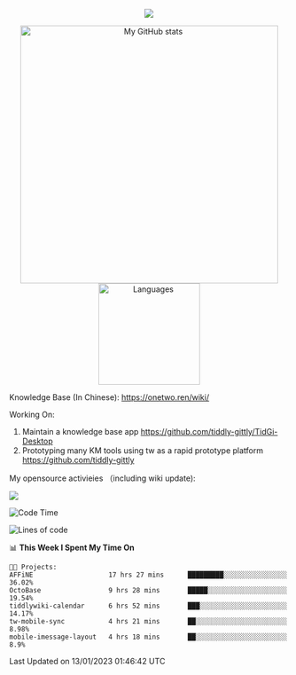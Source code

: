 <a href="https://github.com/linonetwo">
    <p align="center">
        <img src="https://github-profile-trophy.vercel.app/?username=linonetwo&column=7&theme=onedark"/>
    </p>
</a>
<a align="center" href="https://github.com/linonetwo">
  <p align="center">
    <img src="https://github-readme-stats.vercel.app/api?username=linonetwo&show_icons=true&count_private=true" alt="My GitHub stats" width="465"/>
    <img src="https://github-readme-stats.vercel.app/api/top-langs/?username=linonetwo&layout=compact&langs_count=10" alt="Languages" height="183">
  </p>
</a>

Knowledge Base (In Chinese): https://onetwo.ren/wiki/

Working On: 

1. Maintain a knowledge base app https://github.com/tiddly-gittly/TidGi-Desktop
1. Prototyping many KM tools using tw as a rapid prototype platform https://github.com/tiddly-gittly

My opensource activieies （including wiki update):

![](https://visitor-badge.glitch.me/badge?page_id=linonetwo.linonetwo)

<!--START_SECTION:waka-->
![Code Time](http://img.shields.io/badge/Code%20Time-1%2C470%20hrs%2029%20mins-blue)

![Lines of code](https://img.shields.io/badge/From%20Hello%20World%20I%27ve%20Written-2%20Million%20lines%20of%20code-blue)

📊 **This Week I Spent My Time On** 

```text
🐱‍💻 Projects: 
AFFiNE                   17 hrs 27 mins      █████████░░░░░░░░░░░░░░░░   36.02% 
OctoBase                 9 hrs 28 mins       █████░░░░░░░░░░░░░░░░░░░░   19.54% 
tiddlywiki-calendar      6 hrs 52 mins       ███░░░░░░░░░░░░░░░░░░░░░░   14.17% 
tw-mobile-sync           4 hrs 21 mins       ██░░░░░░░░░░░░░░░░░░░░░░░   8.98% 
mobile-imessage-layout   4 hrs 18 mins       ██░░░░░░░░░░░░░░░░░░░░░░░   8.9%

```


 Last Updated on 13/01/2023 01:46:42 UTC
<!--END_SECTION:waka-->
